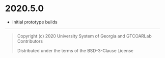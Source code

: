 # 2020.5.0

- initial prototype builds

---

> Copyright (c) 2020 University System of Georgia and GTCOARLab Contributors
>
> Distributed under the terms of the BSD-3-Clause License
